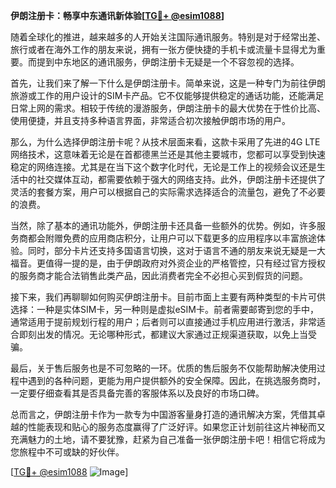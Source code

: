 **伊朗注册卡：畅享中东通讯新体验[[TG💪+ @esim1088](https://t.me/s/esim1088)]**

随着全球化的推进，越来越多的人开始关注国际通讯服务。特别是对于经常出差、旅行或者在海外工作的朋友来说，拥有一张方便快捷的手机卡或流量卡显得尤为重要。而提到中东地区的通讯服务，伊朗注册卡无疑是一个不容忽视的选择。

首先，让我们来了解一下什么是伊朗注册卡。简单来说，这是一种专门为前往伊朗旅游或工作的用户设计的SIM卡产品。它不仅能够提供稳定的通话功能，还能满足日常上网的需求。相较于传统的漫游服务，伊朗注册卡的最大优势在于性价比高、使用便捷，并且支持多种语言界面，非常适合初次接触伊朗市场的用户。

那么，为什么选择伊朗注册卡呢？从技术层面来看，这款卡采用了先进的4G LTE网络技术，这意味着无论是在首都德黑兰还是其他主要城市，您都可以享受到快速稳定的网络连接。尤其是在当下这个数字化时代，无论是工作上的视频会议还是生活中的社交媒体互动，都需要依赖于强大的网络支持。此外，伊朗注册卡还提供了灵活的套餐方案，用户可以根据自己的实际需求选择适合的流量包，避免了不必要的浪费。

当然，除了基本的通讯功能外，伊朗注册卡还具备一些额外的优势。例如，许多服务商都会附赠免费的应用商店积分，让用户可以下载更多的应用程序以丰富旅途体验。同时，部分卡片还支持多国语言切换，这对于语言不通的朋友来说无疑是一大福音。更值得一提的是，由于伊朗政府对外资企业的严格管控，只有经过官方授权的服务商才能合法销售此类产品，因此消费者完全不必担心买到假货的问题。

接下来，我们再聊聊如何购买伊朗注册卡。目前市面上主要有两种类型的卡片可供选择：一种是实体SIM卡，另一种则是虚拟eSIM卡。前者需要邮寄到您的手中，通常适用于提前规划行程的用户；后者则可以直接通过手机应用进行激活，非常适合即刻出发的情况。无论哪种形式，都建议大家通过正规渠道获取，以免上当受骗。

最后，关于售后服务也是不可忽略的一环。优质的售后服务不仅能帮助解决使用过程中遇到的各种问题，更能为用户提供额外的安全保障。因此，在挑选服务商时，一定要仔细查看其是否具备完善的客服体系以及良好的市场口碑。

总而言之，伊朗注册卡作为一款专为中国游客量身打造的通讯解决方案，凭借其卓越的性能表现和贴心的服务态度赢得了广泛好评。如果您正计划前往这片神秘而又充满魅力的土地，请不要犹豫，赶紧为自己准备一张伊朗注册卡吧！相信它将成为您旅程中不可或缺的好伙伴。

[[TG💪+ @esim1088](https://t.me/s/esim1088) ![Image](https://i.postimg.cc/4NQfJmqS/Snipaste-2025-05-13-00-14-12.png)]